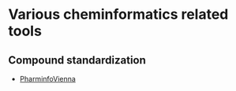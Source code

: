 # Various cheminformatics related tools

## Compound standardization
- [PharminfoVienna](https://github.com/PharminfoVienna/Chemical-Structure-Standardisation)
